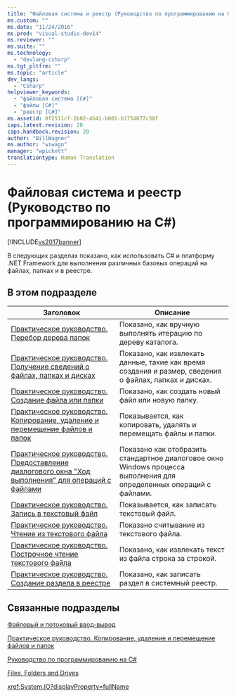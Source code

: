 ```yaml
---
title: "Файловая система и реестр (Руководство по программированию на C#) | Microsoft Docs"
ms.custom: ""
ms.date: "11/24/2016"
ms.prod: "visual-studio-dev14"
ms.reviewer: ""
ms.suite: ""
ms.technology: 
  - "devlang-csharp"
ms.tgt_pltfrm: ""
ms.topic: "article"
dev_langs: 
  - "CSharp"
helpviewer_keywords: 
  - "файловая система [C#]"
  - "файлы [C#]"
  - "реестр [C#]"
ms.assetid: 0f2511cf-2b02-4b41-b001-b1754677c38f
caps.latest.revision: 20
caps.handback.revision: 20
author: "BillWagner"
ms.author: "wiwagn"
manager: "wpickett"
translationtype: Human Translation
---
```

# Файловая система и реестр (Руководство по программированию на C#)
[!INCLUDE[vs2017banner](../../../csharp/includes/vs2017banner.md)]

В следующих разделах показано, как использовать C\# и платформу .NET Framework для выполнения различных базовых операций на файлах, папках и в реестре.  
  
## В этом подразделе  
  
|**Заголовок**|**Описание**|  
|-------------------|------------------|  
|[Практическое руководство. Перебор дерева папок](../../../csharp/programming-guide/file-system/how-to-iterate-through-a-directory-tree.md)|Показано, как вручную выполнять итерацию по дереву каталога.|  
|[Практическое руководство. Получение сведений о файлах, папках и дисках](../../../csharp/programming-guide/file-system/how-to-get-information-about-files-folders-and-drives.md)|Показано, как извлекать данные, такие как время создания и размер, сведения о файлах, папках и дисках.|  
|[Практическое руководство. Создание файла или папки](../../../csharp/programming-guide/file-system/how-to-create-a-file-or-folder.md)|Показано, как создать новый файл или новую папку.|  
|[Практическое руководство. Копирование, удаление и перемещение файлов и папок](../../../csharp/programming-guide/file-system/how-to-copy-delete-and-move-files-and-folders.md)|Показывается, как копировать, удалять и перемещать файлы и папки.|  
|[Практическое руководство. Предоставление диалогового окна "Ход выполнения" для операций с файлами](../../../csharp/programming-guide/file-system/how-to-provide-a-progress-dialog-box-for-file-operations.md)|Показано как отобразить стандартное диалоговое окно Windows процесса выполнения для определенных операций с файлами.|  
|[Практическое руководство. Запись в текстовый файл](../../../csharp/programming-guide/file-system/how-to-write-to-a-text-file.md)|Показывается, как записать текстовый файл.|  
|[Практическое руководство. Чтение из текстового файла](../../../csharp/programming-guide/file-system/how-to-read-from-a-text-file.md)|Показано считывание из текстового файла.|  
|[Практическое руководство. Построчное чтение текстового файла](../../../csharp/programming-guide/file-system/how-to-read-a-text-file-one-line-at-a-time.md)|Показано, как извлекать текст из файла строка за строкой.|  
|[Практическое руководство. Создание раздела в реестре](../../../csharp/programming-guide/file-system/how-to-create-a-key-in-the-registry.md)|Показано, как записать раздел в системный реестр.|  
  
## Связанные подразделы  
 [Файловый и потоковый ввод\-вывод](../Topic/File%20and%20Stream%20I-O.md)  
  
 [Практическое руководство. Копирование, удаление и перемещение файлов и папок](../../../csharp/programming-guide/file-system/how-to-copy-delete-and-move-files-and-folders.md)  
  
 [Руководство по программированию на C\#](../../../csharp/programming-guide/index.md)  
  
 [Files, Folders and Drives](../../../csharp/programming-guide/file-system/file-system-and-the-registry.md)  
  
 <xref:System.IO?displayProperty=fullName>